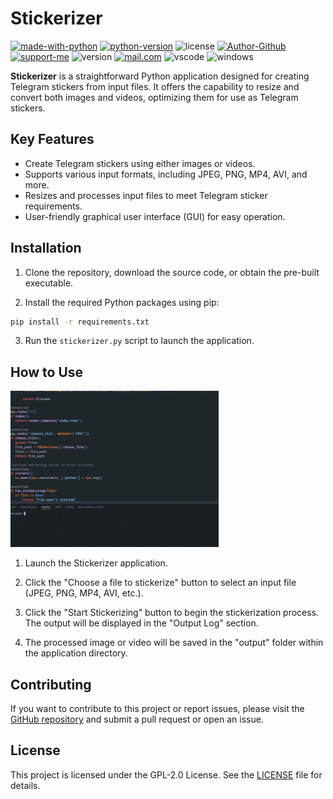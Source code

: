 # Stickerizer

[![made-with-python](https://img.shields.io/badge/Python-3776AB?style=for-the-badge&logo=python&logoColor=white)](https://www.python.org/)
[![python-version](https://img.shields.io/badge/Python-%3E%3D_3.10-green?style=for-the-badge)](https://www.python.org/)
![license](https://img.shields.io/badge/Licence-GPL_2.0-blue?style=for-the-badge)
[![Author-Github](https://img.shields.io/badge/GitHub-100000?style=for-the-badge&logo=github&logoColor=white)](https://github.com/TechAngle)
[![support-me](https://img.shields.io/badge/Ko--fi-F16061?style=for-the-badge&logo=ko-fi&logoColor=white)](https://ko-fi.com/techangle)
![version](https://img.shields.io/badge/Version-1.0.0-brightgreen)
[![mail.com](https://img.shields.io/badge/Mail.com-687EFF?style=for-the-badge&logo=mail.com&logoColor=white)](mailto:rect4ngle@programmer.net)
![vscode](https://img.shields.io/badge/Visual_Studio_Code-0078D4?style=for-the-badge&logo=visual%20studio%20code&logoColor=white)
![windows](https://img.shields.io/badge/Windows-0078D6?style=for-the-badge&logo=windows&logoColor=white)


**Stickerizer** is a straightforward Python application designed for creating Telegram stickers from input files. It offers the capability to resize and convert both images and videos, optimizing them for use as Telegram stickers.

## Key Features

- Create Telegram stickers using either images or videos.
- Supports various input formats, including JPEG, PNG, MP4, AVI, and more.
- Resizes and processes input files to meet Telegram sticker requirements.
- User-friendly graphical user interface (GUI) for easy operation.

## Installation

1. Clone the repository, download the source code, or obtain the pre-built executable.

2. Install the required Python packages using pip:

```bash
pip install -r requirements.txt

```
3. Run the `stickerizer.py` script to launch the application.

## How to Use

<img src="./src/example.gif" height="250px">

1. Launch the Stickerizer application.

2. Click the "Choose a file to stickerize" button to select an input file (JPEG, PNG, MP4, AVI, etc.).

3. Click the "Start Stickerizing" button to begin the stickerization process. The output will be displayed in the "Output Log" section.

4. The processed image or video will be saved in the "output" folder within the application directory.

## Contributing

If you want to contribute to this project or report issues, please visit the [GitHub repository](https://github.com/yourusername/stickerizer) and submit a pull request or open an issue.

## License

This project is licensed under the GPL-2.0 License. See the [LICENSE](./LICENSE) file for details.
